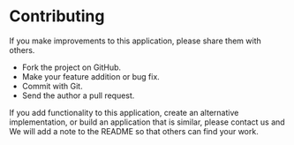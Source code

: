 # Contributing

If you make improvements to this application, please share them with others.

- Fork the project on GitHub.
- Make your feature addition or bug fix.
- Commit with Git.
- Send the author a pull request.

If you add functionality to this application, create an alternative
implementation, or build an application that is similar, please contact us
and We will add a note to the README so that others can find your work.
